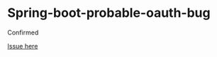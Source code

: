 # Spring-boot-probable-oauth-bug
Confirmed

[Issue here](https://github.com/spring-projects/spring-boot/issues/20317)
